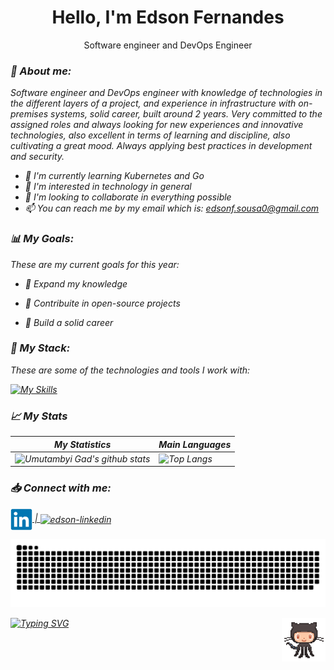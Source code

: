<h1 align='center'>
   Hello, I'm Edson Fernandes
</h1>

<p align='center'>
  Software engineer and DevOps Engineer
</p>

### <em>📜 About me:

<p>
  <em>
   Software engineer and DevOps engineer with knowledge of technologies in the different layers of a project, and experience in infrastructure with on-premises            systems, solid career, built around 2 years. Very committed to the assigned roles and always looking for new experiences and innovative technologies,
   also excellent in terms of learning and discipline, also cultivating a great mood. Always applying best practices in development and security.
  </em>
</p>

- 🌱 I'm currently learning Kubernetes and Go
- 💞️ <em>I'm interested in technology in general</a>
- 👀 I'm looking to collaborate in everything possible
- 📫 You can reach me by my email which is: edsonf.sousa0@gmail.com

### 📊 My Goals:
These are my current goals for this year:

- 🧠 Expand my knowledge

- 🤝 Contribuite in open-source projects

- 🚀 Build a solid career

### 👾 My Stack:
These are some of the technologies and tools I work with:

[![My Skills](https://skills.thijs.gg/icons?i=html,css,java,go,linux,git,js,tailwind,postgres,mysql,docker,bash,vue,nodejs,spring,jenkins,kubernetes,grafana&perline=6)](https://skills.thijs.gg)

### 📈 My Stats

| My Statistics                                                                                                                                                            | Main Languages                                                                                                                                                                     |
| ------------------------------------------------------------------------------------------------------------------------------------------------------------------------ | ---------------------------------------------------------------------------------------------------------------------------------------------------------------------------------- |
| ![Umutambyi Gad's github stats](https://github-readme-stats.vercel.app/api?username=edsonfsousa&show_icons=true&hide_border=true&count_private=true&theme=dracula) | ![Top Langs](https://github-readme-stats.vercel.app/api/top-langs/?username=edsonfsousa&langs_count=4&hide_border=true&theme=dracula&layout=compact)|


### 📥 Connect with me:

<a href="https://www.linkedin.com/in/edson-fernandes-de-sousa-5528ab201?lipi=urn%3Ali%3Apage%3Ad_flagship3_profile_view_base_contact_details%3BWjDHGIO6TtWzGKjZhE9qWA%3D%3D" target="_blank">
<img align="center" alt="edson-linkedin" heigth="45" width="35" src="https://raw.githubusercontent.com/devicons/devicon/master/icons/linkedin/linkedin-original.svg" style="max-width:100%">
|
<a href="mailto:edsonf.sousa@gmail.com" target="_blank">
<img align="center" alt="edson-linkedin" heigth="45" width="35" src="https://upload.wikimedia.org/wikipedia/commons/7/7e/Gmail_icon_%282020%29.svg" style="max-width:100%">
</a>
 
![Snake animation](https://github.com/edsonfsousa/edsonfsousa/blob/output/github-contribution-grid-snake.svg)

<img src='https://raw.githubusercontent.com/flaviofilipe/flaviofilipe/main/assets/github.gif' align="right" width="70">
  
[![Typing SVG](https://readme-typing-svg.herokuapp.com?font=Firacode&duration=4800&vCenter=true&lines=Passionate+about+technology)](https://git.io/typing-svg)
